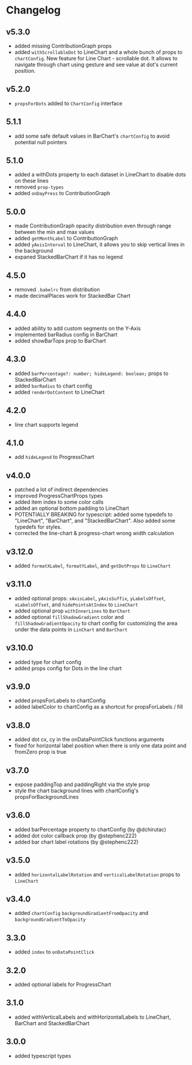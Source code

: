 # Changelog

## v5.3.0

- added missing ContributionGraph props
- added `withScrollableDot` to LineChart and a whole bunch of props to `chartConfig`. New feature for Line Chart - scrollable dot. It allows to navigate through chart using gesture and see value at dot's current position.

## v5.2.0

- `propsForDots` added to `ChartConfig` interface

## 5.1.1

- add some safe default values in BarChart's `chartConfig` to avoid potential null pointers

## 5.1.0

- added a withDots property to each dataset in LineChart to disable dots on these lines
- removed `prop-types`
- added `onDayPress` to ContributionGraph

## 5.0.0

- made ContributionGraph opacity distribution even through range between the min and max values
- added `getMonthLabel` to ContributionGraph
- added `yAxisInterval` to LineChart, it allows you to skip vertical lines in the background
- expaned StackedBarChart if it has no legend

## 4.5.0

- removed `.babelrc` from distribution
- made decimalPlaces work for StackedBar Chart

## 4.4.0

- added ability to add custom segments on the Y-Axis
- implemented barRadius config in BarChart
- added showBarTops prop to BarChart

## 4.3.0

- added `barPercentage?: number; hideLegend: boolean;` props to StackedBarChart
- added `barRadius` to chart config
- added `renderDotContent` to LineChart

## 4.2.0

- line chart supports legend

## 4.1.0

- add `hideLegend` to ProgressChart

## v4.0.0

- patched a lot of indirect dependencies
- improved ProgressChartProps types
- added item index to some color calls
- added an optional bottom padding to LineChart
- POTENTIALLY BREAKING for typescript: added some typedefs to "LineChart", "BarChart", and "StackedBarChart". Also added some typedefs for styles.
- corrected the line-chart & progress-chart wrong width calculation

## v3.12.0

- added `formatXLabel`, `formatYLabel`, and `getDotProps` to `LineChart`

## v3.11.0

- added optional props: `xAxisLabel`, `yAxisSuffix`, `yLabelsOffset`, `xLabelsOffset`, and `hidePointsAtIndex` to `LineChart`
- added optional prop `withInnerLines` to `BarChart`
- added optional `fillShadowGradient` color and `fillShadowGradientOpacity` to chart config for customizing the area under the data points in `LinChart` and `BarChart`

## v3.10.0

- added type for chart config
- added props config for Dots in the line chart

## v3.9.0

- added propsForLabels to chartConfig
- added labelColor to chartConfig as a shortcut for propsForLabels / fill

## v3.8.0

- added dot cx, cy in the onDataPointClick functions arguments
- fixed for horizontal label position when there is only one data point and fromZero prop is true

## v3.7.0

- expose paddingTop and paddingRight via the style prop
- style the chart background lines with chartConfig's propsForBackgroundLines

## v3.6.0

- added barPercentage property to chartConfig (by @dchirutac)
- added dot color callback prop (by @stephenc222)
- added bar chart label rotations (by @stephenc222)

## v3.5.0

- added `horizontalLabelRotation` and `verticalLabelRotation` props to `LineChart`

## v3.4.0

- added `chartConfig` `backgroundGradientFromOpacity` and `backgroundGradientToOpacity`

## 3.3.0

- added `index` to `onDataPointClick`

## 3.2.0

- added optional labels for ProgressChart

## 3.1.0

- added withVerticalLabels and withHorizontalLabels to LineChart, BarChart and StackedBarChart

## 3.0.0

- added typescript types
